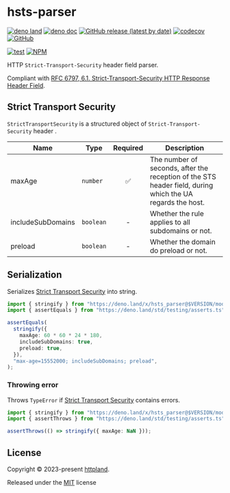 # hsts-parser

[![deno land](http://img.shields.io/badge/available%20on-deno.land/x-lightgrey.svg?logo=deno)](https://deno.land/x/hsts_parser)
[![deno doc](https://doc.deno.land/badge.svg)](https://doc.deno.land/https/deno.land/x/hsts_parser/mod.ts)
[![GitHub release (latest by date)](https://img.shields.io/github/v/release/httpland/hsts-parser)](https://github.com/httpland/hsts-parser/releases)
[![codecov](https://codecov.io/github/httpland/hsts-parser/branch/main/graph/badge.svg)](https://codecov.io/gh/httpland/hsts-parser)
[![GitHub](https://img.shields.io/github/license/httpland/hsts-parser)](https://github.com/httpland/hsts-parser/blob/main/LICENSE)

[![test](https://github.com/httpland/hsts-parser/actions/workflows/test.yaml/badge.svg)](https://github.com/httpland/hsts-parser/actions/workflows/test.yaml)
[![NPM](https://nodei.co/npm/@httpland/hsts-parser.png?mini=true)](https://nodei.co/npm/@httpland/hsts-parser/)

HTTP `Strict-Transport-Security` header field parser.

Compliant with
[RFC 6797, 6.1. Strict-Transport-Security HTTP Response Header Field](https://www.rfc-editor.org/rfc/rfc6797#section-6.1).

## Strict Transport Security

`StrictTransportSecurity` is a structured object of `Strict-Transport-Security`
header .

| Name              | Type      |      Required      | Description                                                                                               |
| ----------------- | --------- | :----------------: | --------------------------------------------------------------------------------------------------------- |
| maxAge            | `number`  | :white_check_mark: | The number of seconds, after the reception of the STS header field, during which the UA regards the host. |
| includeSubDomains | `boolean` |         -          | Whether the rule applies to all subdomains or not.                                                        |
| preload           | `boolean` |         -          | Whether the domain do preload or not.                                                                     |

## Serialization

Serializes [Strict Transport Security](#strict-transport-security) into string.

```ts
import { stringify } from "https://deno.land/x/hsts_parser@$VERSION/mod.ts";
import { assertEquals } from "https://deno.land/std/testing/asserts.ts";

assertEquals(
  stringify({
    maxAge: 60 * 60 * 24 * 180,
    includeSubDomains: true,
    preload: true,
  }),
  "max-age=15552000; includeSubDomains; preload",
);
```

### Throwing error

Throws `TypeError` if [Strict Transport Security](#strict-transport-security)
contains errors.

```ts
import { stringify } from "https://deno.land/x/hsts_parser@$VERSION/mod.ts";
import { assertThrows } from "https://deno.land/std/testing/asserts.ts";

assertThrows(() => stringify({ maxAge: NaN }));
```

## License

Copyright © 2023-present [httpland](https://github.com/httpland).

Released under the [MIT](./LICENSE) license
